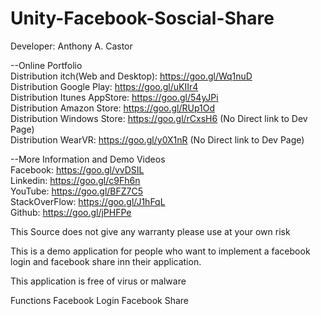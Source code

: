 # Unity-Facebook-Soscial-Share
Developer: Anthony A. Castor

--Online Portfolio </br>
Distribution itch(Web and Desktop): https://goo.gl/Wq1nuD </br>
Distribution Google Play: https://goo.gl/uKIIr4 </br>
Distribution Itunes AppStore: https://goo.gl/54yJPi </br>
Distribution Amazon Store: https://goo.gl/RUp1Od </br>
Distribution Windows Store: https://goo.gl/rCxsH6   (No Direct link to Dev Page) </br>
Distribution WearVR: https://goo.gl/y0X1nR  (No Direct link to Dev Page) </br>

--More Information and Demo Videos </br>
Facebook: https://goo.gl/vvDSIL </br>
Linkedin: https://goo.gl/c9Fh6n </br>
YouTube: https://goo.gl/BFZ7C5 </br>
StackOverFlow: https://goo.gl/J1hFqL </br>
Github: https://goo.gl/jPHFPe </br>



This Source does not give any warranty please use at your own risk

This is a demo application for people who want to implement a facebook login and facebook share inn their application.

This application is free of virus or malware


Functions
Facebook Login
Facebook Share